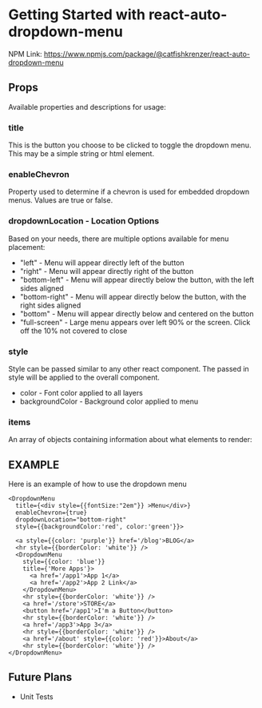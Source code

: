 # Getting Started with react-auto-dropdown-menu
NPM Link: https://www.npmjs.com/package/@catfishkrenzer/react-auto-dropdown-menu
## Props
Available properties and descriptions for usage:

### title
This is the button you choose to be clicked to toggle the dropdown menu. This may be a simple string or html element.

### enableChevron
Property used to determine if a chevron is used for embedded dropdown menus. Values are true or false.

### dropdownLocation - Location Options
Based on your needs, there are multiple options available for menu placement:
- "left" - Menu will appear directly left of the button
- "right" - Menu will appear directly right of the button
- "bottom-left" - Menu will appear directly below the button, with the left sides aligned
- "bottom-right" - Menu will appear directly below the button, with the right sides aligned
- "bottom" - Menu will appear directly below and centered on the button
- "full-screen" - Large menu appears over left 90% or the screen. Click off the 10% not covered to close

### style
Style can be passed similar to any other react component. The passed in style will be applied to the overall component.
- color - Font color applied to all layers
- backgroundColor - Background color applied to menu

### items
An array of objects containing information about what elements to render:

## EXAMPLE
Here is an example of how to use the dropdown menu

    <DropdownMenu
      title={<div style={{fontSize:"2em"}} >Menu</div>}
      enableChevron={true}
      dropdownLocation="bottom-right"
      style={{backgroundColor:'red', color:'green'}}>
        
      <a style={{color: 'purple'}} href='/blog'>BLOG</a>
      <hr style={{borderColor: 'white'}} />
      <DropdownMenu
        style={{color: 'blue'}}
        title={'More Apps'}>
          <a href='/app1'>App 1</a>
          <a href='/app2'>App 2 Link</a>
        </DropdownMenu>
        <hr style={{borderColor: 'white'}} />
        <a href='/store'>STORE</a>
        <button href='/app1'>I'm a Button</button>
        <hr style={{borderColor: 'white'}} />
        <a href='/app3'>App 3</a>
        <hr style={{borderColor: 'white'}} />
        <a href='/about' style={{color: 'red'}}>About</a>
        <hr style={{borderColor: 'white'}} />
    </DropdownMenu>

## Future Plans
- Unit Tests
